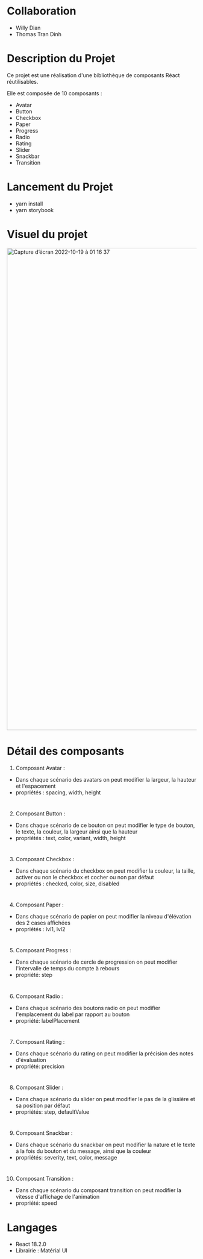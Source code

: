 # Collaboration

- Willy Dian
- Thomas Tran Dinh

# Description du Projet

Ce projet est une réalisation d'une bibliothèque de composants Réact réutilisables.

Elle est composée de 10 composants :

- Avatar
- Button
- Checkbox
- Paper
- Progress
- Radio
- Rating
- Slider
- Snackbar
- Transition

# Lancement du Projet

- yarn install
- yarn storybook

# Visuel du projet

<img width="1280" alt="Capture d’écran 2022-10-19 à 01 16 37" src="https://user-images.githubusercontent.com/62612755/196603819-e9076ad9-61fa-4153-a272-c8235abe5cad.png">

# Détail des composants

1) Composant Avatar :

- Dans chaque scénario des avatars on peut modifier la largeur, la hauteur et l'espacement
- propriétés : spacing, width, height


#
2) Composant Button :

- Dans chaque scénario de ce bouton on peut modifier le type de bouton, le texte, la couleur, la largeur ainsi que la hauteur
- propriétés : text, color, variant, width, height

#
3) Composant Checkbox :

- Dans chaque scénario du checkbox on peut modifier la couleur, la taille, activer ou non le checkbox et cocher ou non par défaut
- propriétés : checked, color, size, disabled


#
4) Composant Paper :

- Dans chaque scénario de papier on peut modifier la niveau d'élévation des 2 cases affichées
- propriétés : lvl1, lvl2

#
5) Composant Progress :

- Dans chaque scénario de cercle de progression on peut modifier l'intervalle de temps du compte à rebours
- propriété: step

#
6) Composant Radio :

- Dans chaque scénario des boutons radio on peut modifier l'emplacement du label par rapport au bouton
- propriété: labelPlacement

#
7) Composant Rating :

- Dans chaque scénario du rating on peut modifier la précision des notes d'évaluation
- propriété: precision

#
8) Composant Slider :

- Dans chaque scénario du slider on peut modifier le pas de la glissière et sa position par défaut
- propriétés: step, defaultValue

#
9) Composant Snackbar :

- Dans chaque scénario du snackbar on peut modifier la nature et le texte à la fois du bouton et du message, ainsi que la couleur 
- propriétés: severity, text, color, message

#
10) Composant Transition :

- Dans chaque scénario du composant transition on peut modifier la vitesse d'affichage de l'animation
- propriété: speed


# Langages

- React 18.2.0
- Librairie : Matérial UI
